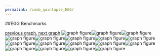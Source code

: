 ```yaml
---
permalink: /comb_quintuple_EGG/
---
```


##EGG Benchmarks

[previous graph](../comb_quintuple_CYPHERD/), [next graph](../comb_quintuple_F/)
![graph figure](./images/quintuple/EGG/EGG-AVL_box.png)![graph figure](./images/quintuple/EGG/EGG-A_box.png)![graph figure](./images/quintuple/EGG/EGG-CYPHERD_box.png)![graph figure](./images/quintuple/EGG/EGG-EGG_box.png)![graph figure](./images/quintuple/EGG/EGG-FACE_box.png)![graph figure](./images/quintuple/EGG/EGG-FLOYD_box.png)![graph figure](./images/quintuple/EGG/EGG-F_box.png)![graph figure](./images/quintuple/EGG/EGG-H_box.png)![graph figure](./images/quintuple/EGG/EGG-JSOND_box.png)![graph figure](./images/quintuple/EGG/EGG-K_box.png)![graph figure](./images/quintuple/EGG/EGG-O_box.png)![graph figure](./images/quintuple/EGG/EGG-PDFD_box.png)![graph figure](./images/quintuple/EGG/EGG-RB_box.png)![graph figure](./images/quintuple/EGG/EGG-ROD_box.png)![graph figure](./images/quintuple/EGG/EGG-SMATRIX_box.png)![graph figure](./images/quintuple/EGG/EGG-SORTD_box.png)![graph figure](./images/quintuple/EGG/EGG-ZB_box.png)